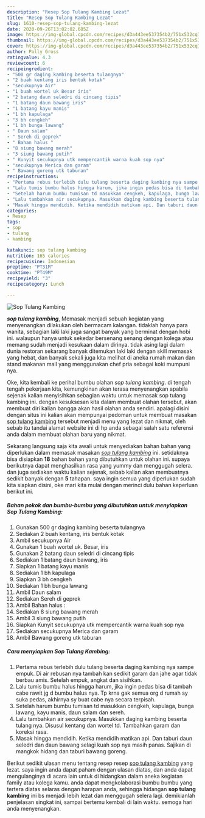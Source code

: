 ```yaml
---
description: "Resep Sop Tulang Kambing Lezat"
title: "Resep Sop Tulang Kambing Lezat"
slug: 1610-resep-sop-tulang-kambing-lezat
date: 2020-09-26T13:02:02.685Z
image: https://img-global.cpcdn.com/recipes/d3a443ee537354b2/751x532cq70/sop-tulang-kambing-foto-resep-utama.jpg
thumbnail: https://img-global.cpcdn.com/recipes/d3a443ee537354b2/751x532cq70/sop-tulang-kambing-foto-resep-utama.jpg
cover: https://img-global.cpcdn.com/recipes/d3a443ee537354b2/751x532cq70/sop-tulang-kambing-foto-resep-utama.jpg
author: Polly Gross
ratingvalue: 4.3
reviewcount: 6
recipeingredient:
- "500 gr daging kambing beserta tulangnya"
- "2 buah kentang iris bentuk kotak"
- "secukupnya Air"
- "1 buah wortel uk Besar iris"
- "2 batang daun seledri di cincang tipis"
- "1 batang daun bawang iris"
- "1 batang kayu manis"
- "1 bh kapulaga"
- "3 bh cengkeh"
- "1 bh bunga lawang"
- " Daun salam"
- " Sereh di geprek"
- " Bahan halus "
- "8 siung bawang merah"
- "3 siung bawang putih"
- " Kunyit secukupnya utk mempercantik warna kuah sop nya"
- "secukupnya Merica dan garam"
- " Bawang goreng utk taburan"
recipeinstructions:
- "Pertama rebus terlebih dulu tulang beserta daging kambing nya sampe empuk. Di air rebusan nya tambah kan sedikit garam dan jahe agar tidak berbau amis. Setelah empuk, angkat dan sisihkan."
- "Lalu tumis bumbu halus hingga harum, jika ingin pedas bisa di tambah cabe rawit jg d bumbu halus nya. Tp krna gak semua org d rumah sy suka pedas, akhirnya sy buat cabe nya secara terpisah."
- "Setelah harum bumbu tumisan td masukkan cengkeh, kapulaga, bunga lawang, kayu manis, daun salam dan sereh."
- "Lalu tambahkan air secukupnya. Masukkan daging kambing beserta tulang nya. Disusul kentang dan wortel td. Tambahkan garam dan koreksi rasa."
- "Masak hingga mendidih. Ketika mendidih matikan api. Dan taburi daun seledri dan daun bawang selagi kuah sop nya masih panas. Sajikan di mangkok hidang dan taburi bawang goreng."
categories:
- Resep
tags:
- sop
- tulang
- kambing

katakunci: sop tulang kambing 
nutrition: 165 calories
recipecuisine: Indonesian
preptime: "PT31M"
cooktime: "PT49M"
recipeyield: "3"
recipecategory: Lunch

---
```



![Sop Tulang Kambing](https://img-global.cpcdn.com/recipes/d3a443ee537354b2/751x532cq70/sop-tulang-kambing-foto-resep-utama.jpg)

<b><i>sop tulang kambing</i></b>, Memasak menjadi sebuah kegiatan yang menyenangkan dilakukan oleh bermacam kalangan. tidaklah hanya para wanita, sebagian laki laki juga sangat banyak yang berminat dengan hobi ini. walaupun hanya untuk sekedar bersenang senang dengan kolega atau memang sudah menjadi kesukaan dalam dirinya. tidak asing lagi dalam dunia restoran sekarang banyak ditemukan laki laki dengan skill memasak yang hebat, dan banyak sekali juga kita melihat di aneka rumah makan dan stand makanan mall yang menggunakan chef pria sebagai koki mumpuni nya.



Oke, kita kembali ke perihal bumbu olahan <i>sop tulang kambing</i>. di tengah tengah pekerjaan kita, kemungkinan akan terasa menyenangkan apabila sejenak kalian menyisihkan sebagian waktu untuk memasak sop tulang kambing ini. dengan kesuksesan kita dalam membuat olahan tersebut, akan membuat diri kalian bangga akan hasil olahan anda sendiri. apalagi disini dengan situs ini kalian akan mempunyai pedoman untuk membuat masakan <u>sop tulang kambing</u> tersebut menjadi menu yang lezat dan nikmat, oleh sebab itu tandai alamat website ini di hp anda sebagai salah satu referensi anda dalam membuat olahan baru yang nikmat.


Sekarang langsung saja kita awali untuk menyediakan bahan bahan yang diperlukan dalam memasak masakan <u><i>sop tulang kambing</i></u> ini. setidaknya bisa disiapkan <b>18</b> bahan bahan yang dibutuhkan untuk olahan ini. supaya berikutnya dapat menghasilkan rasa yang yummy dan menggugah selera. dan juga sediakan waktu kalian sejenak, sebab kalian akan membuatnya sedikit banyak dengan <b>5</b> tahapan. saya ingin semua yang diperlukan sudah kita siapkan disini, oke mari kita mulai dengan merinci dulu bahan keperluan berikut ini.

<!--inarticleads1-->

##### Bahan pokok dan bumbu-bumbu yang dibutuhkan untuk menyiapkan Sop Tulang Kambing:

1. Gunakan 500 gr daging kambing beserta tulangnya
1. Sediakan 2 buah kentang, iris bentuk kotak
1. Ambil secukupnya Air
1. Gunakan 1 buah wortel uk. Besar, iris
1. Gunakan 2 batang daun seledri di cincang tipis
1. Sediakan 1 batang daun bawang, iris
1. Siapkan 1 batang kayu manis
1. Sediakan 1 bh kapulaga
1. Siapkan 3 bh cengkeh
1. Sediakan 1 bh bunga lawang
1. Ambil  Daun salam
1. Sediakan  Sereh di geprek
1. Ambil  Bahan halus :
1. Sediakan 8 siung bawang merah
1. Ambil 3 siung bawang putih
1. Siapkan  Kunyit secukupnya utk mempercantik warna kuah sop nya
1. Sediakan secukupnya Merica dan garam
1. Ambil  Bawang goreng utk taburan




<!--inarticleads2-->

##### Cara menyiapkan Sop Tulang Kambing:

1. Pertama rebus terlebih dulu tulang beserta daging kambing nya sampe empuk. Di air rebusan nya tambah kan sedikit garam dan jahe agar tidak berbau amis. Setelah empuk, angkat dan sisihkan.
1. Lalu tumis bumbu halus hingga harum, jika ingin pedas bisa di tambah cabe rawit jg d bumbu halus nya. Tp krna gak semua org d rumah sy suka pedas, akhirnya sy buat cabe nya secara terpisah.
1. Setelah harum bumbu tumisan td masukkan cengkeh, kapulaga, bunga lawang, kayu manis, daun salam dan sereh.
1. Lalu tambahkan air secukupnya. Masukkan daging kambing beserta tulang nya. Disusul kentang dan wortel td. Tambahkan garam dan koreksi rasa.
1. Masak hingga mendidih. Ketika mendidih matikan api. Dan taburi daun seledri dan daun bawang selagi kuah sop nya masih panas. Sajikan di mangkok hidang dan taburi bawang goreng.




Berikut sedikit ulasan menu tentang resep resep <u>sop tulang kambing</u> yang lezat. saya ingin anda dapat paham dengan ulasan diatas, dan anda dapat mengulanginya di acara lain untuk di hidangkan dalam aneka kegiatan family atau kolega kamu. anda dapat mengkolaborasi bumbu bumbu yang tertera diatas selaras dengan harapan anda, sehingga hidangan <b>sop tulang kambing</b> ini bs menjadi lebih lezat dan menggugah selera lagi. demikianlah penjelasan singkat ini, sampai bertemu kembali di lain waktu. semoga hari anda menyenangkan.
